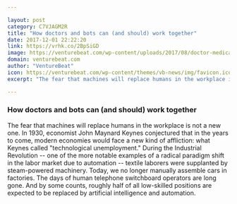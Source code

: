 ```yaml
---

layout: post
category: C7VJAGM2R
title: "How doctors and bots can (and should) work together"
date: 2017-12-01 22:22:20
link: https://vrhk.co/2BpSiGD
image: https://venturebeat.com/wp-content/uploads/2017/08/doctor-medical-medicine-health-42273-e1512101568526.jpeg?fit=780%2C520&strip=all
domain: venturebeat.com
author: "VentureBeat"
icon: https://venturebeat.com/wp-content/themes/vb-news/img/favicon.ico
excerpt: "The fear that machines will replace humans in the workplace is not a new one. In 1930, economist John Maynard Keynes conjectured that in the years to come, modern economies would face a new kind of affliction: what Keynes called \"technological unemployment.\" During the Industrial Revolution -- one of the more notable examples of a radical paradigm shift in the labor market due to automation -- textile laborers were supplanted by steam-powered machinery. Today, we no longer manually assemble cars in factories. The days of human telephone switchboard operators are long gone. And by some counts, roughly half of all low-skilled positions are expected to be replaced by artificial intelligence and automation."

---
```


### How doctors and bots can (and should) work together

The fear that machines will replace humans in the workplace is not a new one. In 1930, economist John Maynard Keynes conjectured that in the years to come, modern economies would face a new kind of affliction: what Keynes called "technological unemployment." During the Industrial Revolution -- one of the more notable examples of a radical paradigm shift in the labor market due to automation -- textile laborers were supplanted by steam-powered machinery. Today, we no longer manually assemble cars in factories. The days of human telephone switchboard operators are long gone. And by some counts, roughly half of all low-skilled positions are expected to be replaced by artificial intelligence and automation.